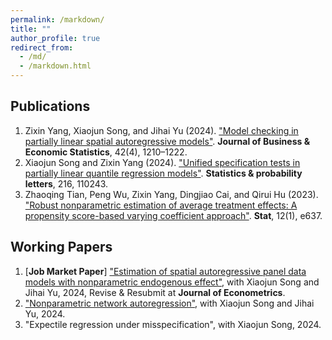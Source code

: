 ```yaml
---
permalink: /markdown/
title: ""
author_profile: true
redirect_from: 
  - /md/
  - /markdown.html
---
```


## Publications
1. Zixin Yang, Xiaojun Song, and Jihai Yu (2024). ["Model checking in partially linear spatial autoregressive models"](https://doi.org/10.1080/07350015.2024.2301958). **Journal of Business & Economic Statistics**, 42(4), 1210–1222.
2. Xiaojun Song and Zixin Yang (2024). ["Unified specification tests in partially linear quantile regression models"](https://doi.org/10.1016/j.spl.2024.110243). **Statistics & probability letters**, 216, 110243.
3. Zhaoqing Tian, Peng Wu, Zixin Yang, Dingjiao Cai, and Qirui Hu (2023). ["Robust nonparametric estimation of average treatment effects: A propensity score-based varying coefficient approach"](https://onlinelibrary.wiley.com/doi/10.1002/sta4.637). **Stat**, 12(1), e637.

## Working Papers
1. [**Job Market Paper**] ["Estimation of spatial autoregressive panel data models with nonparametric endogenous effect"](..files//NLSAR.pdf), with Xiaojun Song and Jihai Yu, 2024, Revise & Resubmit at **Journal of Econometrics**.
2. ["Nonparametric network autoregression"](..files//NLNAR.pdf), with Xiaojun Song and Jihai Yu, 2024.
3. "Expectile regression under misspecification", with Xiaojun Song, 2024.

